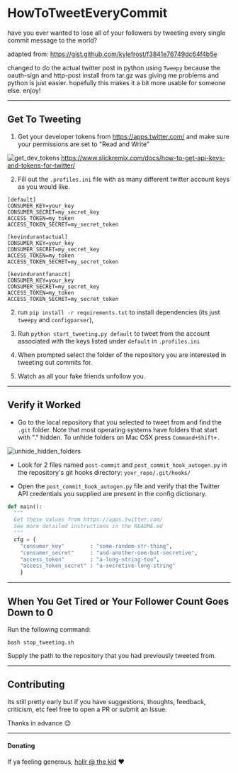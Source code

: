 # HowToTweetEveryCommit
have you ever wanted to lose all of your followers by tweeting every single commit message to the world? 

adapted from: https://gist.github.com/kylefrost/f3841e76749dc64f4b5e

changed to do the actual twitter post in python using `Tweepy` because the oauth-sign and http-post install from tar.gz was giving me problems and python is just easier. hopefully this makes it a bit more usable for someone else. enjoy!

--------------------------------------------------------------------------

## Get To Tweeting

1. Get your developer tokens from https://apps.twitter.com/ and make sure your permissions are set to "Read and Write"

![get_dev_tokens](http://g.recordit.co/VlZUSa77T2.gif)
https://www.slickremix.com/docs/how-to-get-api-keys-and-tokens-for-twitter/


2. Fill out the `.profiles.ini` file with as many different twitter account keys as you would like.

```
[default]
CONSUMER_KEY=your_key
CONSUMER_SECRET=my_secret_key
ACCESS_TOKEN=my_token
ACCESS_TOKEN_SECRET=my_secret_token

[kevindurantactual]
CONSUMER_KEY=your_key
CONSUMER_SECRET=my_secret_key
ACCESS_TOKEN=my_token
ACCESS_TOKEN_SECRET=my_secret_token

[kevindurantfanacct]
CONSUMER_KEY=your_key
CONSUMER_SECRET=my_secret_key
ACCESS_TOKEN=my_token
ACCESS_TOKEN_SECRET=my_secret_token
```

2. run `pip install -r requirements.txt` to install dependencies (its just `tweepy` and `configparser`), 

3. Run `python start_tweeting.py default` to tweet from the account associated with the keys listed under `default` in `.profiles.ini`

4. When prompted select the folder of the repository you are interested in tweeting out commits for.

5. Watch as all your fake friends unfollow you.


--------------------------------------------------------------------------


## Verify it Worked

- Go to the local repository that you selected to tweet from and find the `.git` folder. Note that most operating systems have folders that start with "." hidden. To unhide folders on Mac OSX press `Command+Shift+.`

![unhide_hidden_folders](http://g.recordit.co/vgQZDrphXW.gif)

- Look for 2 files named `post-commit` and `post_commit_hook_autogen.py` in the repository's git hooks directory: `your_repo/.git/hooks/` 

- Open the `post_commit_hook_autogen.py` file and verify that the Twitter API credentials you supplied are present in the config dictionary.

```python
def main():
  """
  Get these values from https://apps.twitter.com/
  See more detailed instructions in the README.md
  """
  cfg = { 
    "consumer_key"        : "some-random-str-thing",
    "consumer_secret"     : "and-another-one-but-secretive",
    "access_token"        : "a-long-string-too",
    "access_token_secret" : "a-secretive-long-string" 
    }
```

--------------------------------------------------------------------------

## When You Get Tired or Your Follower Count Goes Down to 0

Run the following command:

`bash stop_tweeting.sh` 

Supply the path to the repository that you had previously tweeted from.

--------------------------------------------------------------------------

## Contributing

Its still pretty early but if you have suggestions, thoughts, feedback, criticism, etc feel free to open a PR or submit an Issue. 

Thanks in advance :blush:

--------------------------------------------------------------------------

#### Donating

If ya feeling generous, [hollr @ the kid](https://buy.stripe.com/7sIg1Udac6xZegodQR) :heart:
